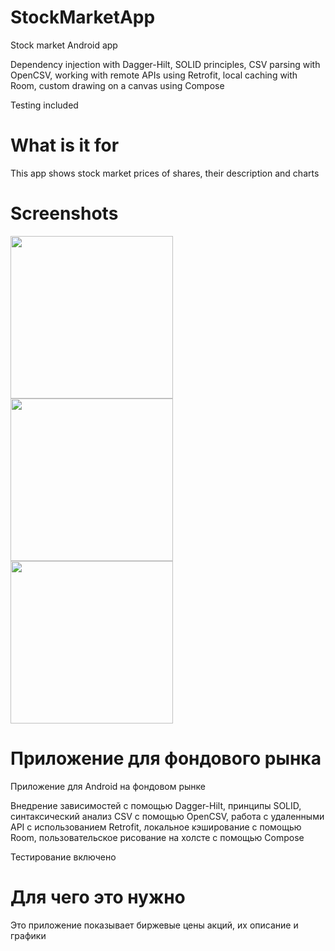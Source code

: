 # StockMarketApp
Stock market Android app

Dependency injection with Dagger-Hilt, SOLID principles, CSV parsing with OpenCSV, working with remote APIs using Retrofit, 
local caching with Room, custom drawing on a canvas using Compose

Testing included

# What is it for

This app shows stock market prices of shares, their description and charts

# Screenshots

<p align="left">
  <img src="https://user-images.githubusercontent.com/56756554/192892491-885c7225-fae1-473c-a9ef-bdea89a0fdc7.jpg" width="260">
  <img src="https://user-images.githubusercontent.com/56756554/192892496-832f4df9-d054-4204-a501-09bd942773de.jpg" width="260">
  <img src="https://user-images.githubusercontent.com/56756554/192892505-0c9e6236-4909-4792-9552-31491021c7db.jpg" width="260">
</p>

# Приложение для фондового рынка
Приложение для Android на фондовом рынке

Внедрение зависимостей с помощью Dagger-Hilt, принципы SOLID, синтаксический анализ CSV с помощью OpenCSV, работа с удаленными API с использованием Retrofit,
локальное кэширование с помощью Room, пользовательское рисование на холсте с помощью Compose

Тестирование включено

# Для чего это нужно

Это приложение показывает биржевые цены акций, их описание и графики
